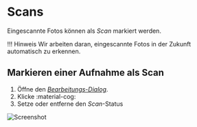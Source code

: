 # Scans #
Eingescannte Fotos können als *Scan* markiert werden.

!!! Hinweis
    Wir arbeiten daran, eingescannte Fotos in der Zukunft automatisch zu erkennen.

## Markieren einer Aufnahme als Scan ##

 1. Öffne den [*Bearbeitungs-Dialog*](edit.md).
 2. Klicke :material-cog:
 3. Setze oder entferne den *Scan*-Status

![Screenshot](img/scan-1.png)